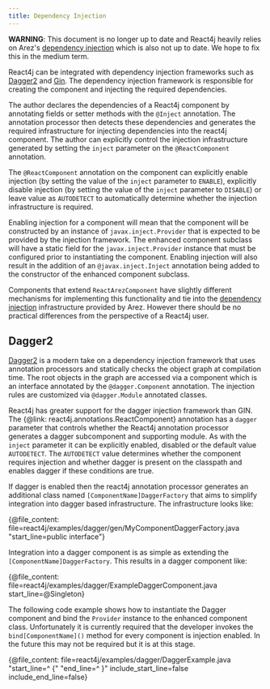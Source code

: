 ```yaml
---
title: Dependency Injection
---
```


**WARNING**: This document is no longer up to date and React4j heavily relies on Arez's
[dependency injection](https://arez.github.io/docs/dependency_injection.html) which is also not up to date.
We hope to fix this in the medium term.

React4j can be integrated with dependency injection frameworks such as [Dagger2](https://google.github.io/dagger)
and [Gin](https://code.google.com/archive/p/google-gin/). The dependency injection framework is responsible
for creating the component and injecting the required dependencies.

The author declares the dependencies of a React4j component by annotating fields or setter methods with
the `@Inject` annotation. The annotation processor then detects these dependencies and generates the required
infrastructure for injecting dependencies into the react4j component. The author can explicitly control the
injection infrastructure generated by setting the `inject` parameter on the `@ReactComponent` annotation.

The `@ReactComponent` annotation on the component can explicitly enable injection (by setting the value
of the `inject` parameter to `ENABLE`), explicitly disable injection (by setting the value of the `inject`
parameter to `DISABLE`) or leave value as `AUTODETECT` to automatically determine whether the injection
infrastructure is required.

Enabling injection for a component will mean that the component will be constructed by an instance of
`javax.inject.Provider` that is expected to be provided by the injection framework. The enhanced component
subclass will have a static field for the `javax.inject.Provider` instance that must be configured prior to
instantiating the component. Enabling injection will also result in the addition of an `@javax.inject.Inject`
annotation being added to the constructor of the enhanced component subclass.

Components that extend `ReactArezComponent` have slightly different mechanisms for implementing this
functionality and tie into the [dependency injection](https://arez.github.io/docs/dependency_injection.html)
infrastructure provided by Arez. However there should be no practical differences from the perspective of a
React4j user.

## Dagger2

[Dagger2](https://google.github.io/dagger) is a modern take on a dependency injection framework that uses annotation
processors and statically checks the object graph at compilation time. The root objects in the graph are accessed via
a component which is an interface annotated by the `@dagger.Component` annotation. The injection rules are customized
via `@dagger.Module` annotated classes.

React4j has greater support for the dagger injection framework than GIN. The {@link: react4j.annotations.ReactComponent}
annotation has a `dagger` parameter that controls whether the React4j annotation processor generates a dagger
subcomponent and supporting module. As with the `inject` parameter it can be explicitly enabled, disabled or
the default value `AUTODETECT`. The `AUTODETECT` value determines whether the component requires injection and
whether dagger is present on the classpath and enables dagger if these conditions are true.

If dagger is enabled then the react4j annotation processor generates an additional class named
`[ComponentName]DaggerFactory` that aims to simplify integration into dagger based infrastructure.
The infrastructure looks like:

{@file_content: file=react4j/examples/dagger/gen/MyComponentDaggerFactory.java "start_line=public interface"}

Integration into a dagger component is as simple as extending the `[ComponentName]DaggerFactory`. This results
in a dagger component like:

{@file_content: file=react4j/examples/dagger/ExampleDaggerComponent.java start_line=@Singleton}

The following code example shows how to instantiate the Dagger component and bind the `Provider`
instance to the enhanced component class. Unfortunately it is currently required that the developer
invokes the `bind[ComponentName]()` method for every component is injection enabled. In the future this
may not be required but it is at this stage.

{@file_content: file=react4j/examples/dagger/DaggerExample.java "start_line=^  {" "end_line=^  }" include_start_line=false include_end_line=false}
